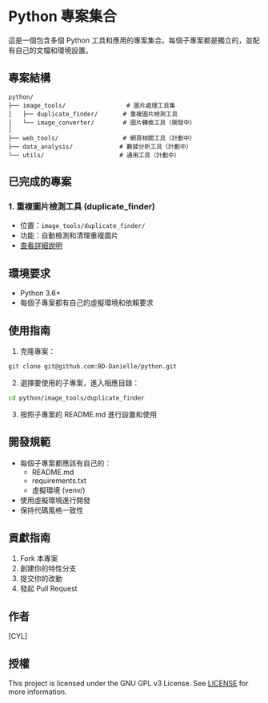 # Python 專案集合

這是一個包含多個 Python 工具和應用的專案集合。每個子專案都是獨立的，並配有自己的文檔和環境設置。

## 專案結構
```
python/
├── image_tools/                 # 圖片處理工具集
│   ├── duplicate_finder/       # 重複圖片檢測工具
│   └── image_converter/        # 圖片轉換工具（開發中）
│
├── web_tools/                  # 網頁相關工具（計劃中）
├── data_analysis/             # 數據分析工具（計劃中）
└── utils/                     # 通用工具（計劃中）
```

## 已完成的專案

### 1. 重複圖片檢測工具 (duplicate_finder)
- 位置：`image_tools/duplicate_finder/`
- 功能：自動檢測和清理重複圖片
- [查看詳細說明](image_tools/duplicate_finder/README.md)

## 環境要求
- Python 3.6+
- 每個子專案都有自己的虛擬環境和依賴要求

## 使用指南

1. 克隆專案：
```bash
git clone git@github.com:BD-Danielle/python.git
```

2. 選擇要使用的子專案，進入相應目錄：
```bash
cd python/image_tools/duplicate_finder
```

3. 按照子專案的 README.md 進行設置和使用

## 開發規範
- 每個子專案都應該有自己的：
  - README.md
  - requirements.txt
  - 虛擬環境 (venv/)
- 使用虛擬環境進行開發
- 保持代碼風格一致性

## 貢獻指南
1. Fork 本專案
2. 創建你的特性分支
3. 提交你的改動
4. 發起 Pull Request

## 作者
[CYL]

## 授權
This project is licensed under the GNU GPL v3 License.
See [LICENSE](LICENSE) for more information.
